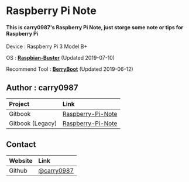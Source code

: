 # Raspberry Pi Note

#### This is carry0987's Raspberry Pi Note, just storge some note or tips for Raspberry Pi

Device : Raspberry Pi 3 Model B+

OS : [**Raspbian-Buster**](https://www.raspberrypi.org/downloads/raspbian/) \(Updated 2019-07-10\)

Recommend Tool : [**BerryBoot**](https://www.berryterminal.com/doku.php/berryboot) \(Updated 2019-06-12\)

## Author : carry0987

| Project | Link |
| :--- | :--- |
| Gitbook | [Raspberry-Pi-Note](https://carry0987.gitbook.io/raspberry-pi-note/) |
| Gitbook (Legacy) | [Raspberry-Pi-Note](https://carry0987.gitbooks.io/raspberry-pi-note/) |

## Contact

| Website | Link |
| :--- | :--- |
| Github | [@carry0987](https://github.com/carry0987) |
